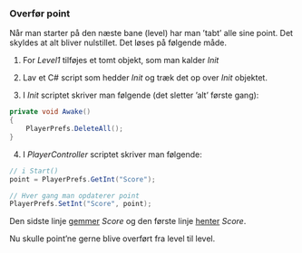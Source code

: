 ### Overfør point

Når man starter på den næste bane (level) har man ’tabt’ alle sine
point. Det skyldes at alt bliver nulstillet. Det løses på følgende måde.

1.  For *Level1* tilføjes et tomt objekt, som man kalder *Init*

2.  Lav et C# script som hedder *Init* og træk det op over *Init*
    objektet.

3.  I *Init* scriptet skriver man følgende (det sletter ’alt’ første
    gang):

```csharp
private void Awake()
{
    PlayerPrefs.DeleteAll();
}
```

4.  I *PlayerController* scriptet skriver man følgende:

```csharp
// i Start()
point = PlayerPrefs.GetInt("Score");

// Hver gang man opdaterer point
PlayerPrefs.SetInt("Score", point);
```

Den sidste linje <u>gemmer</u> *Score* og den første linje <u>henter</u>
*Score*.

Nu skulle point’ne gerne blive overført fra level til level.

